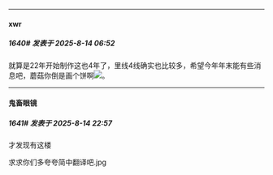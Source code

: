 ﻿
*****

####  xwr  
##### 1640#       发表于 2025-8-14 06:52

就算是22年开始制作这也4年了，里线4线确实也比较多，希望今年年末能有些消息吧，蘑菇你倒是画个饼啊<img src="https://static.stage1st.com/image/smiley/face2017/068.png" referrerpolicy="no-referrer">。


*****

####  鬼畜眼镜  
##### 1641#       发表于 2025-8-14 22:57

才发现有这楼

求求你们多夸夸简中翻译吧.jpg

